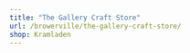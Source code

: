 ```yaml
---
title: "The Gallery Craft Store"
url: /browerville/the-gallery-craft-store/
shop: Kramladen
---
```

